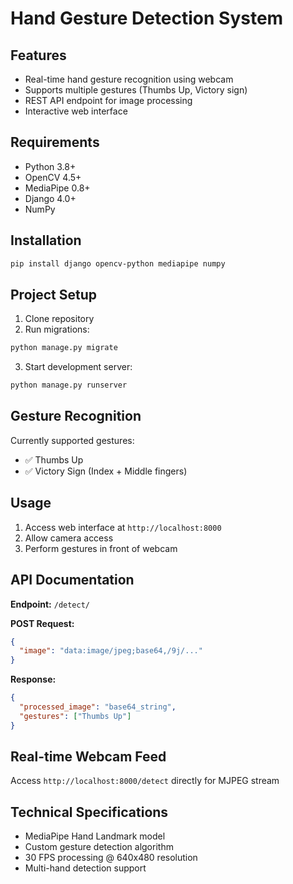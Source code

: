 # Hand Gesture Detection System

## Features

- Real-time hand gesture recognition using webcam
- Supports multiple gestures (Thumbs Up, Victory sign)
- REST API endpoint for image processing
- Interactive web interface

## Requirements

- Python 3.8+
- OpenCV 4.5+
- MediaPipe 0.8+
- Django 4.0+
- NumPy

## Installation

```bash
pip install django opencv-python mediapipe numpy
```

## Project Setup

1. Clone repository
2. Run migrations:

```bash
python manage.py migrate
```

3. Start development server:

```bash
python manage.py runserver
```

## Gesture Recognition

Currently supported gestures:

- ✅ Thumbs Up
- ✅ Victory Sign (Index + Middle fingers)

## Usage

1. Access web interface at `http://localhost:8000`
2. Allow camera access
3. Perform gestures in front of webcam

## API Documentation

**Endpoint:** `/detect/`

**POST Request:**

```json
{
  "image": "data:image/jpeg;base64,/9j/..."
}
```

**Response:**

```json
{
  "processed_image": "base64_string",
  "gestures": ["Thumbs Up"]
}
```

## Real-time Webcam Feed

Access `http://localhost:8000/detect` directly for MJPEG stream

## Technical Specifications

- MediaPipe Hand Landmark model
- Custom gesture detection algorithm
- 30 FPS processing @ 640x480 resolution
- Multi-hand detection support

